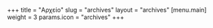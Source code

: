 +++
title = "Αρχείο"
slug = "archives"
layout = "archives"
[menu.main]
weight = 3
params.icon = "archives"
+++